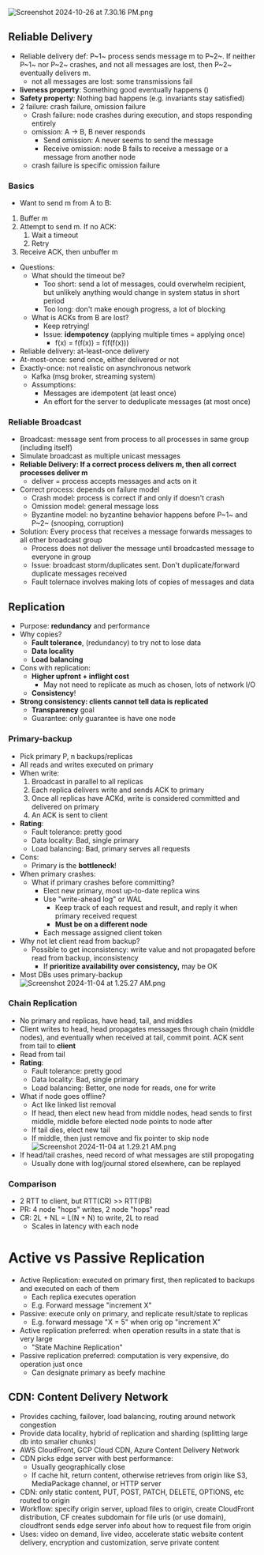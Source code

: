 ![Screenshot 2024-10-26 at 7.30.16 PM.png](../../_resources/Screenshot%202024-10-26%20at%207.30.16%20PM.png)

## Reliable Delivery
- Reliable delivery def: P~1~ process sends message m to P~2~. If neither P~1~ nor P~2~ crashes, and not all messages are lost, then P~2~ eventually delivers m.
	- not all messages are lost: some transmissions fail
- **liveness property**: Something good eventually happens ()
- **Safety property**: Nothing bad happens (e.g. invariants stay satisfied)
- 2 failure: crash failure, omission failure
	- Crash failure: node crashes during execution, and stops responding entirely
	- omission: A -> B, B never responds
		- Send omission: A never seems to send the message
		- Receive omission: node B fails to receive a message or a message from another node
	- crash failure is specific omission failure
### Basics
- Want to send m from A to B:
1. Buffer m
2. Attempt to send m. If no ACK:
	1. Wait a timeout
	2. Retry
3. Receive ACK, then unbuffer m
- Questions:
	- What should the timeout be?
		- Too short: send a lot of messages, could overwhelm recipient, but unlikely anything would change in system status in short period
		- Too long: don't make enough progress, a lot of blocking
	- What is ACKs from B are lost?
		- Keep retrying!
		- Issue: **idempotency** (applying multiple times = applying once)
			- f(x) = f(f(x)) = f(f(f(x)))
- Reliable delivery: at-least-once delivery
- At-most-once: send once, either delivered or not
- Exactly-once: not realistic on asynchronous network
	- Kafka (msg broker, streaming system)
	- Assumptions:
		- Messages are idempotent (at least once)
		- An effort for the server to deduplicate messages (at most once)
### Reliable Broadcast
- Broadcast: message sent from process to all processes in same group (including itself)
- Simulate broadcast as multiple unicast messages
- **Reliable Delivery: If a correct process delivers m, then all correct processes deliver m**
	- deliver = process accepts messages and acts on it
- Correct process: depends on failure model
	- Crash model: process is correct if and only if doesn't crash
	- Omission model: general message loss
	- Byzantine model: no byzantine behavior happens before P~1~ and P~2~ (snooping, corruption)
- Solution: Every process that receives a message forwards messages to all other broadcast group
	- Process does not deliver the message until broadcasted message to everyone in group
	- Issue: broadcast storm/duplicates sent. Don't duplicate/forward duplicate messages received
	- Fault tolernace involves making lots of copies of messages and data
## Replication
- Purpose: **redundancy** and performance
- Why copies?
	- **Fault tolerance**, (redundancy) to try not to lose data
	- **Data locality**
	- **Load balancing**
- Cons with replication:
	- **Higher upfront + inflight cost**
		- May not need to replicate as much as chosen, lots of network I/O
	- **Consistency**!
- **Strong consistency: clients cannot tell data is replicated**
	- **Transparency** goal
	- Guarantee: only guarantee is have one node
### Primary-backup
- Pick primary P, n backups/replicas
- All reads and writes executed on primary
- When write:
	1. Broadcast in parallel to all replicas
	2. Each replica delivers write and sends ACK to primary
	3. Once all replicas have ACKd, write is considered committed and delivered on primary
	4. An ACK is sent to client
- **Rating**:
	- Fault tolerance: pretty good
	- Data locality: Bad, single primary
	- Load balancing: Bad, primary serves all requests
- Cons:
	- Primary is the **bottleneck**!
- When primary crashes:
	- What if primary crashes before committing?
		- Elect new primary, most up-to-date replica wins
		- Use "write-ahead log" or WAL
			- Keep track of each request and result, and reply it when primary received request
			- **Must be on a different node**
		- Each message assigned client token
- Why not let client read from backup?
	- Possible to get inconsistency: write value and not propagated before read from backup, inconsistency
		- If **prioritize availability over consistency,** may be OK
- Most DBs uses primary-backup
![Screenshot 2024-11-04 at 1.25.27 AM.png](../../_resources/Screenshot%202024-11-04%20at%201.25.27%20AM.png)
### Chain Replication
- No primary and replicas, have head, tail, and middles
- Client writes to head, head propagates messages through chain (middle nodes), and eventually when received at tail, commit point. ACK sent from tail to **client**
- Read from tail
- **Rating**:
	- Fault tolerance: pretty good
	- Data locality: Bad, single primary
	- Load balancing: Better, one node for reads, one for write
- What if node goes offline?
	- Act like linked list removal
	- If head, then elect new head from middle nodes, head sends to first middle, middle before elected node points to node after
	- If tail dies, elect new tail
	- If middle, then just remove and fix pointer to skip node
![Screenshot 2024-11-04 at 1.29.21 AM.png](../../_resources/Screenshot%202024-11-04%20at%201.29.21%20AM.png)
- If head/tail crashes, need record of what messages are still propogating
	- Usually done with log/journal stored elsewhere, can be replayed
### Comparison
- 2 RTT to client, but RTT(CR) >> RTT(PB)
- PR: 4 node "hops" writes, 2 node "hops" read
- CR: 2L + NL = L(N + N) to write, 2L to read
	- Scales in latency with each node
# Active vs Passive Replication
- Active Replication: executed on primary first, then replicated to backups and executed on each of them
	- Each replica executes operation
	- E.g. Forward message "increment X"
- Passive: execute only on primary, and replicate result/state to replicas
	- E.g. forward message "X = 5" when orig op "increment X"
- Active replication preferred: when operation results in a state that is very large
	- "State Machine Replication"
- Passive replication preferred: computation is very expensive, do operation just once
	- Can designate primary as beefy machine



## CDN: Content Delivery Network
- Provides caching, failover, load balancing, routing around network congestion
- Provide data locality, hybrid of replication and sharding (splitting large db into smaller chunks)
- AWS CloudFront, GCP Cloud CDN, Azure Content Delivery Network
- CDN picks edge server with best performance:
	- Usually geographically close
	- If cache hit, return content, otherwise retrieves from origin like S3, MediaPackage channel, or HTTP server
- CDN: only static content, PUT, POST, PATCH, DELETE, OPTIONS, etc routed to origin
- Workflow: specify origin server, upload files to origin, create CloudFront distribution, CF creates subdomain for file urls (or use domain), cloudfront sends edge server info about how to request file from origin
- Uses: video on demand, live video, accelerate static website content delivery, encryption and customization, serve private content